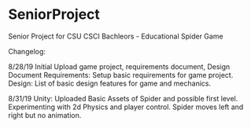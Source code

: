 # SeniorProject
Senior Project for CSU CSCI Bachleors - Educational Spider Game

Changelog:

8/28/19 Initial Upload game project, requirements document, Design Document
  Requirements: Setup basic requirements for game project.
  Design: List of basic design features for game and mechanics.
  
8/31/19
  Unity: Uploaded Basic Assets of Spider and possible first level.
    Experimenting with 2d Physics and player control. Spider moves left and right but no animation.
